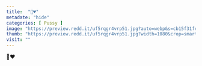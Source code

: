 ```yaml
---
title:  "🌮♥️"
metadate: "hide"
categories: [ Pussy ]
image: "https://preview.redd.it/uf5rqgr4vrp51.jpg?auto=webp&s=cb15f31fed7297c04a19df269ab13100ed3cf7a0"
thumb: "https://preview.redd.it/uf5rqgr4vrp51.jpg?width=1080&crop=smart&auto=webp&s=ab658deeb11723f98f5f5defeb14003b934aeaf2"
visit: ""
---
```

🌮♥️
